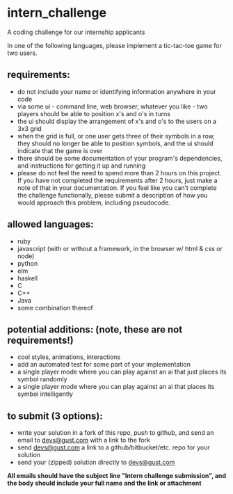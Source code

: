 # intern_challenge
A coding challenge for our internship applicants

In one of the following languages, please implement a tic-tac-toe game for two users.

## requirements:
- do not include your name or identifying information anywhere in your code
- via some ui - command line, web browser, whatever you like - two players should be able to position x's and o's in turns
- the ui should display the arrangement of x's and o's to the users on a 3x3 grid
- when the grid is full, or one user gets three of their symbols in a row, they should no longer be able to position symbols, and the ui should indicate that the game is over
- there should be some documentation of your program's dependencies, and instructions for getting it up and running
- please do not feel the need to spend more than 2 hours on this project. If you have not completed the requirements after 2 hours, just make a note of that in your documentation. If you feel like you can’t complete the challenge functionally, please submit a description of how you would approach this problem, including pseudocode.

## allowed languages:
- ruby
- javascript (with or without a framework, in the browser w/ html & css or node)
- python
- elm
- haskell
- C
- C++
- Java
- some combination thereof

## potential additions: (note, these are not requirements!)
- cool styles, animations, interactions
- add an automated test for some part of your implementation
- a single player mode where you can play against an ai that just places its symbol randomly
- a single player mode where you can play against an ai that places its symbol intelligently

## to submit (3 options):
- write your solution in a fork of this repo, push to github, and send an email to devs@gust.com with a link to the fork
- send devs@gust.com a link to a github/bitbucket/etc. repo for your solution 
- send your (zipped) solution directly to devs@gust.com

**All emails should have the subject line "Intern challenge submission", and the body should include your full name and the link or attachment**



